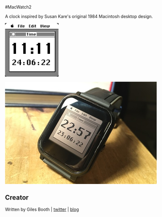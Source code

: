 #MacWatch2

A clock inspired by Susan Kare's original 1984 Macintosh desktop design.

![](screenshot.png)

![](IMG_3782%20crop.JPG)

## Creator

Written by Giles Booth | [twitter](https://twitter.com/blogmywiki) | [blog](http://www.suppertime.co.uk/blogmywiki/)
